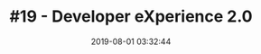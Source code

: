 ---
layout: post
comments: true
title: "#19 - Developer eXperience 2.0"
date: 2019-08-01 03:32:44
image: '/assets/img/day19/blog.png'
description: "Exploring the concept of DX."
tags:
- DX 
- 100DaysDX
- Definition
categories:
- DX
- 100DaysDX
twitter_text: "Exploring the concept of DX."
---